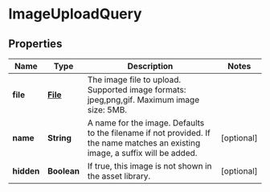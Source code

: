 # ImageUploadQuery

## Properties
Name | Type | Description | Notes
------------ | ------------- | ------------- | -------------
**file** | [**File**](File.md) | The image file to upload. Supported image formats: jpeg,png,gif. Maximum image size: 5MB. | 
**name** | **String** | A name for the image.  Defaults to the filename if not provided.  If the name matches an existing image, a suffix will be added. |  [optional]
**hidden** | **Boolean** | If true, this image is not shown in the asset library. |  [optional]
